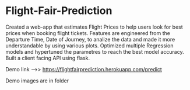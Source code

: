 # Flight-Fair-Prediction
Created a web-app that estimates Flight Prices to help users look for best prices when booking flight tickets.
Features are engineered from the Departure Time, Date of Journey, to analize the data and made it more understandable by using various plots.
Optimized multiple Regression models and hypertuned the parametres to reach the best model accuracy.
Built a client facing API using flask. 

Demo link -->> https://flightfairprediction.herokuapp.com/predict

Demo images are in folder
